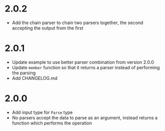 # 2.0.2

- Add the chain parser to chain two parsers together, the second accepting
  the output from the first

# 2.0.1

- Update example to use better parser combination from version 2.0.0
- Update `member` function so that it returns a parser instead of performing
  the parsing
- Add CHANGELOG.md

# 2.0.0

- Add input type for `Parse` type
- No parsers accept the data to parse as an argument, instead returns a
  function which performs the operation